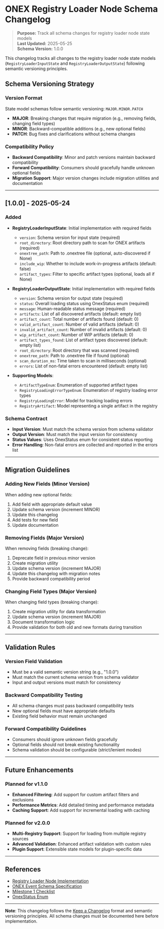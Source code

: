 <!-- === OmniNode:Metadata ===
metadata_version: 0.1.0
protocol_version: 0.1.0
owner: OmniNode Team
copyright: OmniNode Team
schema_version: 0.1.0
name: CHANGELOG.md
version: 1.0.0
uuid: e753e029-809a-41eb-af32-673cfaf183f1
author: OmniNode Team
created_at: '2025-05-28T12:40:27.455191'
last_modified_at: '1970-01-01T00:00:00Z'
description: Stamped by MarkdownHandler
state_contract: state_contract://default
lifecycle: active
hash: '0000000000000000000000000000000000000000000000000000000000000000'
entrypoint: markdown://CHANGELOG
namespace: markdown://CHANGELOG
meta_type: tool

<!-- === /OmniNode:Metadata === -->
# ONEX Registry Loader Node Schema Changelog

> **Purpose:** Track all schema changes for registry loader node state models  
> **Last Updated:** 2025-05-25  
> **Schema Version:** 1.0.0

This changelog tracks all changes to the registry loader node state models (`RegistryLoaderInputState` and `RegistryLoaderOutputState`) following semantic versioning principles.

## Schema Versioning Strategy

### Version Format
State model schemas follow semantic versioning: `MAJOR.MINOR.PATCH`

- **MAJOR**: Breaking changes that require migration (e.g., removing fields, changing field types)
- **MINOR**: Backward-compatible additions (e.g., new optional fields)
- **PATCH**: Bug fixes and clarifications without schema changes

### Compatibility Policy
- **Backward Compatibility**: Minor and patch versions maintain backward compatibility
- **Forward Compatibility**: Consumers should gracefully handle unknown optional fields
- **Migration Support**: Major version changes include migration utilities and documentation

---

## [1.0.0] - 2025-05-24

### Added
- **RegistryLoaderInputState**: Initial implementation with required fields
  - `version`: Schema version for input state (required)
  - `root_directory`: Root directory path to scan for ONEX artifacts (required)
  - `onextree_path`: Path to .onextree file (optional, auto-discovered if None)
  - `include_wip`: Whether to include work-in-progress artifacts (default: false)
  - `artifact_types`: Filter to specific artifact types (optional, loads all if None)

- **RegistryLoaderOutputState**: Initial implementation with required fields
  - `version`: Schema version for output state (required)
  - `status`: Overall loading status using OnexStatus enum (required)
  - `message`: Human-readable status message (required)
  - `artifacts`: List of all discovered artifacts (default: empty list)
  - `artifact_count`: Total number of artifacts found (default: 0)
  - `valid_artifact_count`: Number of valid artifacts (default: 0)
  - `invalid_artifact_count`: Number of invalid artifacts (default: 0)
  - `wip_artifact_count`: Number of WIP artifacts (default: 0)
  - `artifact_types_found`: List of artifact types discovered (default: empty list)
  - `root_directory`: Root directory that was scanned (required)
  - `onextree_path`: Path to .onextree file if found (optional)
  - `scan_duration_ms`: Time taken to scan in milliseconds (optional)
  - `errors`: List of non-fatal errors encountered (default: empty list)

- **Supporting Models**:
  - `ArtifactTypeEnum`: Enumeration of supported artifact types
  - `RegistryLoadingErrorTypeEnum`: Enumeration of registry loading error types
  - `RegistryLoadingError`: Model for tracking loading errors
  - `RegistryArtifact`: Model representing a single artifact in the registry

### Schema Contract
- **Input Version**: Must match the schema version from schema validator
- **Output Version**: Must match the input version for consistency
- **Status Values**: Uses OnexStatus enum for consistent status reporting
- **Error Handling**: Non-fatal errors are collected and reported in the errors list

---

## Migration Guidelines

### Adding New Fields (Minor Version)
When adding new optional fields:

1. Add field with appropriate default value
2. Update schema version (increment MINOR)
3. Update this changelog
4. Add tests for new field
5. Update documentation

### Removing Fields (Major Version)
When removing fields (breaking change):

1. Deprecate field in previous minor version
2. Create migration utility
3. Update schema version (increment MAJOR)
4. Update this changelog with migration notes
5. Provide backward compatibility period

### Changing Field Types (Major Version)
When changing field types (breaking change):

1. Create migration utility for data transformation
2. Update schema version (increment MAJOR)
3. Document transformation logic
4. Provide validation for both old and new formats during transition

---

## Validation Rules

### Version Field Validation
- Must be a valid semantic version string (e.g., "1.0.0")
- Must match the current schema version from schema validator
- Input and output versions must match for consistency

### Backward Compatibility Testing
- All schema changes must pass backward compatibility tests
- New optional fields must have appropriate defaults
- Existing field behavior must remain unchanged

### Forward Compatibility Guidelines
- Consumers should ignore unknown fields gracefully
- Optional fields should not break existing functionality
- Schema validation should be configurable (strict/lenient modes)

---

## Future Enhancements

### Planned for v1.1.0
- **Enhanced Filtering**: Add support for custom artifact filters and exclusions
- **Performance Metrics**: Add detailed timing and performance metadata
- **Caching Support**: Add support for incremental loading with caching

### Planned for v2.0.0
- **Multi-Registry Support**: Support for loading from multiple registry sources
- **Advanced Validation**: Enhanced artifact validation with custom rules
- **Plugin Support**: Extensible state models for plugin-specific data

---

## References

- [Registry Loader Node Implementation](v1_0_0/node.py)
- [ONEX Event Schema Specification](../../docs/protocol/onex_event_schema.md)
- [Milestone 1 Checklist](../../docs/milestones/milestone_1_checklist.md)
- [OnexStatus Enum](../../model/enum_onex_status.py)

---

**Note**: This changelog follows the [Keep a Changelog](https://keepachangelog.com/en/1.0.0/) format and semantic versioning principles. All schema changes must be documented here before implementation.
